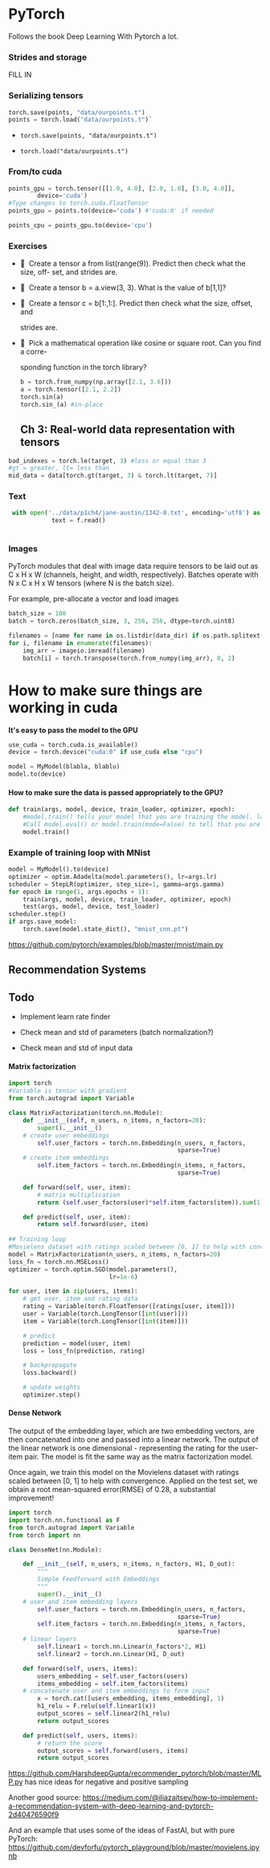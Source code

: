 # PyTorch

Follows the book Deep Learning With Pytorch a lot.

### Strides and storage

FILL IN



### Serializing tensors

```python
torch.save(points, "data/ourpoints.t")
points = torch.load("data/ourpoints.t")`
```





+ `torch.save(points, "data/ourpoints.t")`

+ `torch.load("data/ourpoints.t")`



### From/to cuda

```python
points_gpu = torch.tensor([[1.0, 4.0], [2.0, 1.0], [3.0, 4.0]],
        device='cuda')
#Type changes to torch.cuda.FloatTensor
points_gpu = points.to(device='cuda') #'cuda:0' if needed

points_cpu = points_gpu.to(device='cpu')
```



### Exercises

- 􏰀  Create a tensor a from list(range(9)). Predict then check what the size, off-
  set, and strides are.

- 􏰀  Create a tensor b = a.view(3, 3). What is the value of b[1,1]?

- 􏰀  Create a tensor c = b[1:,1:]. Predict then check what the size, offset, and
  
  strides are.

- 􏰀  Pick a mathematical operation like cosine or square root. Can you find a corre-
  
  sponding function in the torch library?
  
  ```python
  b = torch.from_numpy(np.array([2.1, 3.6]))
  a = torch.tensor([2.1, 2.2])
  torch.sin(a)
  torch.sin_(a) #in-place
  ```
  
  
  
  ## Ch 3: Real-world data representation with tensors
  
  

```python
bad_indexes = torch.le(target, 3) #less or equal than 3
#gt = greater, lt= less than
mid_data = data[torch.gt(target, 3) & torch.lt(target, 7)]
```



### Text

```python
 with open('../data/p1ch4/jane-austin/1342-0.txt', encoding='utf8') as f:
            text = f.read()
               
```

### Images

PyTorch modules that deal with image data require tensors to be laid out as C x H x W (channels, height, and width, respectively). Batches operate with N x C x H x W tensors (where N is the batch size).



For example, pre-allocate a vector and load images

```python
batch_size = 100
batch = torch.zeros(batch_size, 3, 256, 256, dtype=torch.uint8)

filenames = [name for name in os.listdir(data_dir) if os.path.splitext(name) == '.png']
for i, filename in enumerate(filenames):
    img_arr = imageio.imread(filename)
    batch[i] = torch.transpose(torch.from_numpy(img_arr), 0, 2)
```



# How to make sure things are working in cuda





**It's easy to pass the model to the GPU**


```python
use_cuda = torch.cuda.is_available()
device = torch.device("cuda:0" if use_cuda else "cpu")

model = MyModel(blabla, blablu)
model.to(device)
```



#### How to make sure the data is passed appropriately to the GPU?

```python
def train(args, model, device, train_loader, optimizer, epoch):
	#model.train() tells your model that you are training the model. layers like dropout, batchnorm etc. which behave different on the train and test procedures know what is going on and hence can behave accordingly.
	#Call model.eval() or model.train(mode=False) to tell that you are testing
	model.train()

```





### Example of training loop with MNist

```python
model = MyModel().to(device)
optimizer = optim.Adadelta(model.parameters(), lr=args.lr)
scheduler = StepLR(optimizer, step_size=1, gamma=args.gamma)
for epoch in range(1, args.epochs + 1):
	train(args, model, device, train_loader, optimizer, epoch)
	test(args, model, device, test_loader)
scheduler.step()
if args.save_model:
	torch.save(model.state_dict(), "mnist_cnn.pt")
```





https://github.com/pytorch/examples/blob/master/mnist/main.py



## Recommendation Systems



## Todo

- Implement learn rate finder

- Check mean and std of parameters (batch normalization?)

- Check mean and std of input data

#### Matrix factorization

```python
import torch
#Variable is tensor with gradient
from torch.autograd import Variable

class MatrixFactorization(torch.nn.Module):
    def __init__(self, n_users, n_items, n_factors=20):
        super().__init__()
    # create user embeddings
        self.user_factors = torch.nn.Embedding(n_users, n_factors,
                                               sparse=True)
    # create item embeddings
        self.item_factors = torch.nn.Embedding(n_items, n_factors,
                                               sparse=True)

    def forward(self, user, item):
        # matrix multiplication
        return (self.user_factors(user)*self.item_factors(item)).sum(1)

    def predict(self, user, item):
        return self.forward(user, item)
        
## Training loop
#Movielens dataset with ratings scaled between [0, 1] to help with convergence.on the test set, error(RMSE) of 0.66
model = MatrixFactorization(n_users, n_items, n_factors=20)
loss_fn = torch.nn.MSELoss() 
optimizer = torch.optim.SGD(model.parameters(),
                            lr=1e-6)

for user, item in zip(users, items):
    # get user, item and rating data
    rating = Variable(torch.FloatTensor([ratings[user, item]]))
    user = Variable(torch.LongTensor([int(user)]))
    item = Variable(torch.LongTensor([int(item)]))

    # predict
    prediction = model(user, item)
    loss = loss_fn(prediction, rating)

    # backpropagate
    loss.backward()

    # update weights
    optimizer.step()

```



#### Dense Network



The output of the embedding layer, which are two embedding vectors, are then concatenated into one and passed into a linear network. The output of the linear network is one dimensional - representing the rating for the user-item pair. The model is fit the same way as the matrix factorization model.



Once again, we train this model on the Movielens dataset with ratings scaled
between [0, 1] to help with convergence. Applied on the test set, we obtain a
root mean-squared error(RMSE) of 0.28, a substantial improvement!



```python
import torch
import torch.nn.functional as F
from torch.autograd import Variable
from torch import nn

class DenseNet(nn.Module):

    def __init__(self, n_users, n_items, n_factors, H1, D_out):
        """
        Simple Feedforward with Embeddings
        """
        super().__init__()
   	# user and item embedding layers
        self.user_factors = torch.nn.Embedding(n_users, n_factors,
                                               sparse=True)
        self.item_factors = torch.nn.Embedding(n_items, n_factors,
                                               sparse=True)
   	# linear layers
        self.linear1 = torch.nn.Linear(n_factors*2, H1)
        self.linear2 = torch.nn.Linear(H1, D_out)

    def forward(self, users, items):
        users_embedding = self.user_factors(users)
        items_embedding = self.item_factors(items)
	# concatenate user and item embeddings to form input
        x = torch.cat([users_embedding, items_embedding], 1)
        h1_relu = F.relu(self.linear1(x))
        output_scores = self.linear2(h1_relu)
        return output_scores

    def predict(self, users, items):
        # return the score
        output_scores = self.forward(users, items)
        return output_scores


```



https://github.com/HarshdeepGupta/recommender_pytorch/blob/master/MLP.py has nice ideas for negative and positive sampling



Another good source: https://medium.com/@iliazaitsev/how-to-implement-a-recommendation-system-with-deep-learning-and-pytorch-2d40476590f9



And an example that uses some of the ideas of FastAI, but with pure PyTorch: https://github.com/devforfu/pytorch_playground/blob/master/movielens.ipynb


